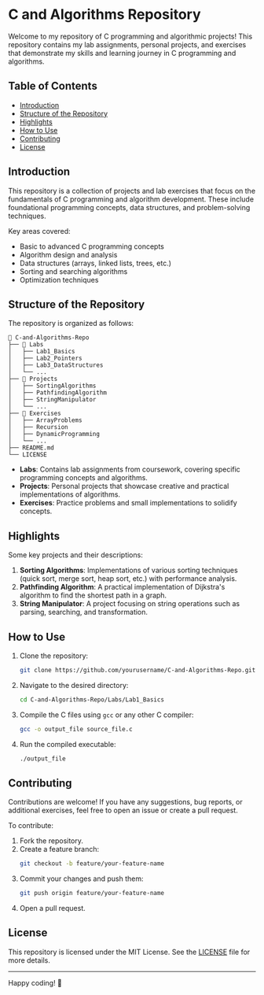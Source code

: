 # C and Algorithms Repository

Welcome to my repository of C programming and algorithmic projects! This repository contains my lab assignments, personal projects, and exercises that demonstrate my skills and learning journey in C programming and algorithms.

## Table of Contents

- [Introduction](#introduction)
- [Structure of the Repository](#structure-of-the-repository)
- [Highlights](#highlights)
- [How to Use](#how-to-use)
- [Contributing](#contributing)
- [License](#license)

## Introduction

This repository is a collection of projects and lab exercises that focus on the fundamentals of C programming and algorithm development. These include foundational programming concepts, data structures, and problem-solving techniques.

Key areas covered:
- Basic to advanced C programming concepts
- Algorithm design and analysis
- Data structures (arrays, linked lists, trees, etc.)
- Sorting and searching algorithms
- Optimization techniques

## Structure of the Repository

The repository is organized as follows:

```
📂 C-and-Algorithms-Repo
├── 📂 Labs
│   ├── Lab1_Basics
│   ├── Lab2_Pointers
│   ├── Lab3_DataStructures
│   └── ...
├── 📂 Projects
│   ├── SortingAlgorithms
│   ├── PathfindingAlgorithm
│   ├── StringManipulator
│   └── ...
├── 📂 Exercises
│   ├── ArrayProblems
│   ├── Recursion
│   ├── DynamicProgramming
│   └── ...
├── README.md
└── LICENSE
```

- **Labs**: Contains lab assignments from coursework, covering specific programming concepts and algorithms.
- **Projects**: Personal projects that showcase creative and practical implementations of algorithms.
- **Exercises**: Practice problems and small implementations to solidify concepts.

## Highlights

Some key projects and their descriptions:

1. **Sorting Algorithms**: Implementations of various sorting techniques (quick sort, merge sort, heap sort, etc.) with performance analysis.
2. **Pathfinding Algorithm**: A practical implementation of Dijkstra's algorithm to find the shortest path in a graph.
3. **String Manipulator**: A project focusing on string operations such as parsing, searching, and transformation.

## How to Use

1. Clone the repository:
   ```bash
   git clone https://github.com/yourusername/C-and-Algorithms-Repo.git
   ```

2. Navigate to the desired directory:
   ```bash
   cd C-and-Algorithms-Repo/Labs/Lab1_Basics
   ```

3. Compile the C files using `gcc` or any other C compiler:
   ```bash
   gcc -o output_file source_file.c
   ```

4. Run the compiled executable:
   ```bash
   ./output_file
   ```

## Contributing

Contributions are welcome! If you have any suggestions, bug reports, or additional exercises, feel free to open an issue or create a pull request.

To contribute:
1. Fork the repository.
2. Create a feature branch:
   ```bash
   git checkout -b feature/your-feature-name
   ```
3. Commit your changes and push them:
   ```bash
   git push origin feature/your-feature-name
   ```
4. Open a pull request.

## License

This repository is licensed under the MIT License. See the [LICENSE](LICENSE) file for more details.

---

Happy coding! 🚀
